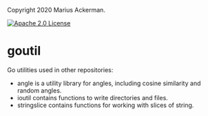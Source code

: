 Copyright 2020 Marius Ackerman.

[![Apache 2.0 License](https://img.shields.io/badge/License-Apache%202.0-blue.svg)](LICENSE)

# goutil

Go utilities used in other repositories:

- angle is a utility library for angles, including cosine similarity and random angles.
- ioutil contains functions to write directories and files.
- stringslice contains functions for working with slices of string.
